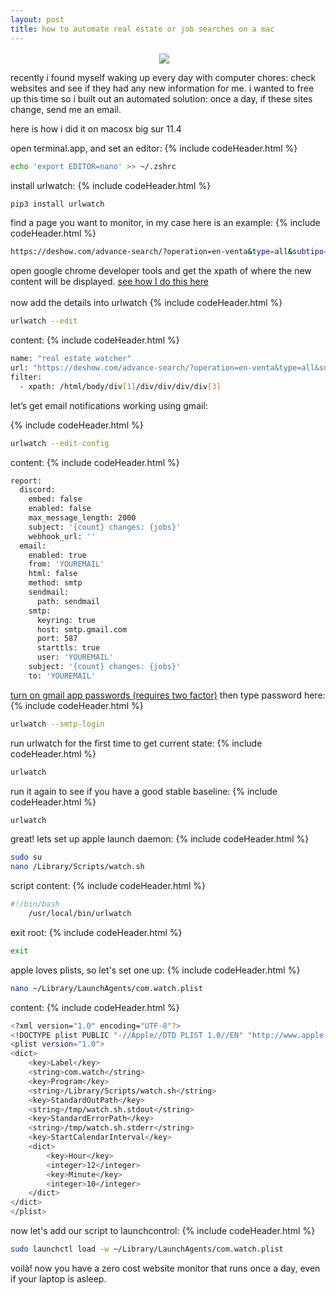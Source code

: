 ```yaml
---
layout: post
title: how to automate real estate or job searches on a mac
---
```



<p align="center">
<img src="{{ site.baseurl }}/images/automate.jpeg" align="center">&nbsp;&nbsp;&nbsp;
</p>

recently i found myself waking up every day with computer chores: check websites and see if they had any new information for me. i wanted to free up this time so i built out an automated solution: once a day, if these sites change, send me an email. 

here is how i did it on macosx big sur 11.4

open terminal.app, and set an editor:
{% include codeHeader.html %}
```bash
echo 'export EDITOR=nano' >> ~/.zshrc 
```
install urlwatch:
{% include codeHeader.html %}
```bash
pip3 install urlwatch
```
find a page you want to monitor, in my case here is an example:
{% include codeHeader.html %}
```bash
https://deshow.com/advance-search/?operation=en-venta&type=all&subtipo=all&location=isabela&status=all&keyword=&price_range_min=0&price_range_max=3000000&bathrooms=&bedrooms=&pageid=25409
```

open google chrome developer tools and get the xpath of where the new content will be displayed. [see how I do this here](https://www.youtube.com/watch?v=dvNDDg877cU)
<br/><br/>
now add the details into urlwatch
{% include codeHeader.html %}
```bash
urlwatch --edit
```
content:
{% include codeHeader.html %}
```bash
name: "real estate watcher"
url: "https://deshow.com/advance-search/?operation=en-venta&type=all&subtipo=all&location=isabela&status=all&keyword=&price_range_min=0&price_range_max=3000000&bathrooms=&bedrooms=&pageid=25409"
filter:
  - xpath: /html/body/div[1]/div/div/div/div[3]
```

let’s get email notifications working using gmail:

{% include codeHeader.html %}
```bash
urlwatch --edit-config
```
content:
{% include codeHeader.html %}
```bash
report:
  discord:
    embed: false
    enabled: false
    max_message_length: 2000
    subject: '{count} changes: {jobs}'
    webhook_url: ''
  email:
    enabled: true
    from: 'YOUREMAIL'
    html: false
    method: smtp
    sendmail:
      path: sendmail
    smtp:
      keyring: true
      host: smtp.gmail.com
      port: 587
      starttls: true
      user: 'YOUREMAIL'
    subject: '{count} changes: {jobs}'
    to: 'YOUREMAIL'
```
[turn on gmail app passwords (requires two factor)](https://myaccount.google.com/apppasswords)
then type password here:
{% include codeHeader.html %}
```bash
urlwatch --smtp-login
```

run urlwatch for the first time to get current state:
{% include codeHeader.html %}
```bash
urlwatch
```
run it again to see if you have a good stable baseline:
{% include codeHeader.html %}
```bash
urlwatch
```

great! lets set up apple launch daemon:
{% include codeHeader.html %}
```bash
sudo su
nano /Library/Scripts/watch.sh
```
script content:
{% include codeHeader.html %}
```bash
#!/bin/bash
	/usr/local/bin/urlwatch
```
exit root:
{% include codeHeader.html %}
```bash
exit
```
apple loves plists, so let's set one up:
{% include codeHeader.html %}
```bash
nano ~/Library/LaunchAgents/com.watch.plist 
```
content:
{% include codeHeader.html %}
```bash
<?xml version="1.0" encoding="UTF-8"?>
<!DOCTYPE plist PUBLIC "-//Apple//DTD PLIST 1.0//EN" "http://www.apple.com/DTDs/PropertyList-1.0.dtd">
<plist version="1.0">
<dict>
    <key>Label</key>
    <string>com.watch</string>
    <key>Program</key>
    <string>/Library/Scripts/watch.sh</string>
    <key>StandardOutPath</key>
    <string>/tmp/watch.sh.stdout</string>
    <key>StandardErrorPath</key>
    <string>/tmp/watch.sh.stderr</string>
    <key>StartCalendarInterval</key>
    <dict>
        <key>Hour</key>
        <integer>12</integer>
        <key>Minute</key>
        <integer>10</integer>
    </dict>
</dict>
</plist>
```
now let's add our script to launchcontrol:
{% include codeHeader.html %}
```bash
sudo launchctl load -w ~/Library/LaunchAgents/com.watch.plist
```
voilà! now you have a zero cost website monitor that runs once a day, even if your laptop is asleep.
